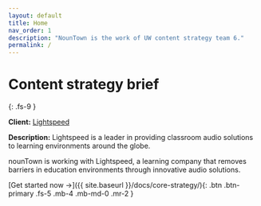 ```yaml
---
layout: default
title: Home
nav_order: 1
description: "NounTown is the work of UW content strategy team 6."
permalink: /
---
```


# Content strategy brief
{: .fs-9 }

**Client:** [Lightspeed](https://www.lightspeed-tek.com/)

**Description:** Lightspeed is a leader in providing classroom audio solutions to learning environments around the globe.

nounTown is working with Lightspeed, a learning company that removes barriers in education environments through innovative audio solutions.

[Get started now →]({{ site.baseurl }}/docs/core-strategy/){: .btn .btn-primary .fs-5 .mb-4 .mb-md-0 .mr-2 }

